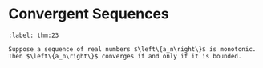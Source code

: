 # Convergent Sequences

````{prf:theorem}Convergence of Monotonic Sequences
:label: thm:23

Suppose a sequence of real numbers $\left\{a_n\right\}$ is monotonic. Then $\left\{a_n\right\}$ converges if and only if it is bounded. 

````

